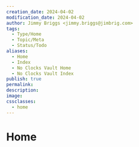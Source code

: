 ```yaml
---
creation_date: 2024-04-02
modification_date: 2024-04-02
author: Jimmy Briggs <jimmy.briggs@jimbrig.com>
tags:
  - Type/Home
  - Topic/Meta
  - Status/Todo
aliases:
  - Home
  - Index
  - No Clocks Vault Home
  - No Clocks Vault Index
publish: true
permalink:
description:
image:
cssclasses:
  - home
---
```


# Home

